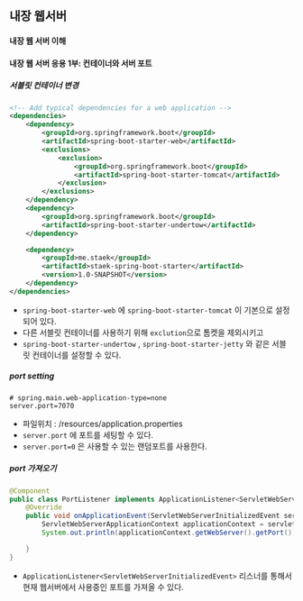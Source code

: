 ## 내장 웹서버



#### 내장 웹 서버 이해











#### 내장 웹 서버 응용 1부: 컨테이너와 서버 포트

##### 서블릿 컨테이너 변경

```xml
<!-- Add typical dependencies for a web application -->
<dependencies>
    <dependency>
        <groupId>org.springframework.boot</groupId>
        <artifactId>spring-boot-starter-web</artifactId>
        <exclusions>
            <exclusion>
                <groupId>org.springframework.boot</groupId>
                <artifactId>spring-boot-starter-tomcat</artifactId>
            </exclusion>
        </exclusions>
    </dependency>
    <dependency>
        <groupId>org.springframework.boot</groupId>
        <artifactId>spring-boot-starter-undertow</artifactId>
    </dependency>

    <dependency>
        <groupId>me.staek</groupId>
        <artifactId>staek-spring-boot-starter</artifactId>
        <version>1.0-SNAPSHOT</version>
    </dependency>
</dependencies>
```

- `spring-boot-starter-web` 에 `spring-boot-starter-tomcat` 이 기본으로 설정되어 있다.
- 다른 서블릿 컨테이너를 사용하기 위해 `exclution`으로 톰켓을 제외시키고
- `spring-boot-starter-undertow` , `spring-boot-starter-jetty` 와 같은 서블릿 컨테이너를 설정할 수 있다.







##### port setting

```properties
# spring.main.web-application-type=none
server.port=7070
```

- 파일위치 : /resources/application.properties
- `server.port` 에 포트를 세팅할 수 있다.
- `server.port=0` 은 사용할 수 있는 랜덤포트를 사용한다.



##### port 가져오기

```java
@Component
public class PortListener implements ApplicationListener<ServletWebServerInitializedEvent> {
    @Override
    public void onApplicationEvent(ServletWebServerInitializedEvent servletWebServerInitializedEvent) {
        ServletWebServerApplicationContext applicationContext = servletWebServerInitializedEvent.getApplicationContext();
        System.out.println(applicationContext.getWebServer().getPort());

    }
}
```

- `ApplicationListener<ServletWebServerInitializedEvent>` 리스너를 통해서 현재 웹서버에서 사용중인 포트를 가져올 수 있다.

